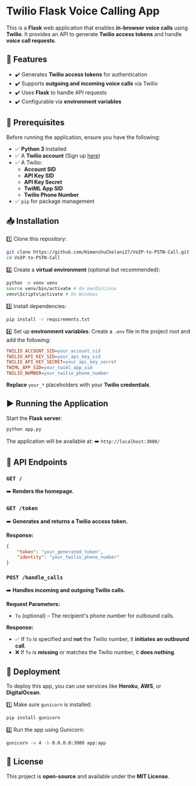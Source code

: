 # Twilio Flask Voice Calling App

This is a **Flask** web application that enables **in-browser voice calls** using **Twilio**. It provides an API to generate **Twilio access tokens** and handle **voice call requests**.

## 🚀 Features

- ✔️ Generates **Twilio access tokens** for authentication
- ✔️ Supports **outgoing and incoming voice calls** via Twilio
- ✔️ Uses **Flask** to handle API requests
- ✔️ Configurable via **environment variables**

## 📌 Prerequisites

Before running the application, ensure you have the following:

* ✅ **Python 3** installed
* ✅ A **Twilio account** (Sign up [here](https://www.twilio.com/try-twilio))
* ✅ A Twilio:
   * **Account SID**
   * **API Key SID**
   * **API Key Secret**
   * **TwiML App SID**
   * **Twilio Phone Number**
* ✅ `pip` for package management

## 📥 Installation

1️⃣ Clone this repository:

```sh
git clone https://github.com/HimanshuChelani27/VoIP-to-PSTN-Call.git
cd VoIP-to-PSTN-Call
```

2️⃣ Create a **virtual environment** (optional but recommended):

```sh
python -m venv venv
source venv/bin/activate # On macOS/Linux
venv\Scripts\activate # On Windows
```

3️⃣ Install dependencies:

```sh
pip install -r requirements.txt
```

4️⃣ Set up **environment variables**:
Create a `.env` file in the project root and add the following:

```ini
TWILIO_ACCOUNT_SID=your_account_sid
TWILIO_API_KEY_SID=your_api_key_sid
TWILIO_API_KEY_SECRET=your_api_key_secret
TWIML_APP_SID=your_twiml_app_sid
TWILIO_NUMBER=your_twilio_phone_number
```

**Replace** `your_*` placeholders with your **Twilio credentials**.

## ▶️ Running the Application

Start the **Flask server**:

```sh
python app.py
```

The application will be available at: ➡️ `http://localhost:3000/`

## 📡 API Endpoints

### `GET /`
➡️ **Renders the homepage.**

### `GET /token`
➡️ **Generates and returns a Twilio access token.**

**Response:**
```json
{
    "token": "your_generated_token",
    "identity": "your_twilio_phone_number"
}
```

### `POST /handle_calls`
➡️ **Handles incoming and outgoing Twilio calls.**

**Request Parameters:**
* `To` (optional) – The recipient's phone number for outbound calls.

**Response:**
* ✅ If `To` is specified and **not** the Twilio number, it **initiates an outbound call**.
* ❌ If `To` is **missing** or matches the Twilio number, it **does nothing**.

## 🚀 Deployment

To deploy this app, you can use services like **Heroku**, **AWS**, or **DigitalOcean**.

1️⃣ Make sure `gunicorn` is installed:

```sh
pip install gunicorn
```

2️⃣ Run the app using Gunicorn:

```sh
gunicorn -w 4 -b 0.0.0.0:3000 app:app
```

## 📜 License

This project is **open-source** and available under the **MIT License**.
